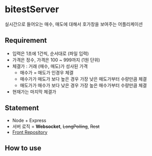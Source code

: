 # bitestServer

실시간으로 들어오는 매수, 매도에 대해서 호가창을 보여주는 어플리케이션

## Requirement

* 입력은 1초에 1건씩, 순서대로 (파일 입력)
* 가격은 정수, 가격은 100 ~ 999까지 (1원 단위)
* 체결가 : 거래 (매수, 매도)가 성사된 가격
  * 매수가 = 매도가 인경우 체결
  * 매수가가 매도가 보다 높은 경우 가장 낮은 매도가부터 수량만큼 체결
  * 매도가가 매수가 보다 낮은 경우 가장 높은 매수가부터 수량만큼 체결
* 현재가는 마지막 체결가

## Statement

* Node + Express
* 서버 로직 = **Websocket**, ~~LongPolling~~, ~~Rest~~
* [Front Repository](https://github.com/jicjjang/bitestFront)

## How to use

